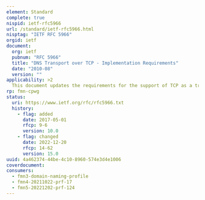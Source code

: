 ```yaml
---
element: Standard
complete: true
nispid: ietf-rfc5966
url: /standard/ietf-rfc5966.html
nisptag: "IETF RFC 5966"
orgid: ietf
document:
  org: ietf
  pubnum: "RFC 5966"
  title: "DNS Transport over TCP - Implementation Requirements"
  date: "2010-08"
  version: ""
applicability: >2
  This document updates the requirements for the support of TCP as a transport protocol for DNS implementations.
rp: fmn-cpwg
status:
  uri: https://www.ietf.org/rfc/rfc5966.txt
  history: 
    - flag: added
      date: 2017-05-01
      rfcp: 9-6
      version: 10.0
    - flag: changed
      date: 2022-12-20
      rfcp: 14-62
      version: 15.0
uuid: 4a462374-44be-4c10-8960-574e3d4e1006
coverdocument:
consumers:
  - fmn3-domain-naming-profile
  - fmn4-20211022-prf-17
  - fmn5-20221202-prf-124
---
```

